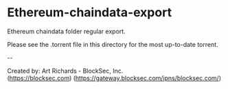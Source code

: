# Ethereum-chaindata-export
Ethereum chaindata folder regular export.

Please see the .torrent file in this directory for the most up-to-date torrent.

--

Created by: Art Richards - BlockSec, Inc.  
(https://blocksec.com) (https://gateway.blocksec.com/ipns/blocksec.com/)

